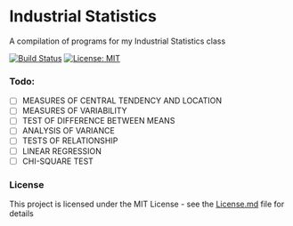 # Industrial Statistics
A compilation of programs for my Industrial Statistics class

[![Build Status](https://travis-ci.com/HeatzRM/industrial-statistics-tools.svg?branch=master)](https://travis-ci.com/HeatzRM/industrial-statistics-tools)
[![License: MIT](https://img.shields.io/badge/License-MIT-yellow.svg)](https://opensource.org/licenses/MIT)

### Todo:
 - [ ] MEASURES OF CENTRAL TENDENCY AND LOCATION
 - [ ] MEASURES OF VARIABILITY
 - [ ] TEST OF DIFFERENCE BETWEEN MEANS
 - [ ] ANALYSIS OF VARIANCE
 - [ ] TESTS OF RELATIONSHIP
 - [ ] LINEAR REGRESSION
 - [ ] CHI-SQUARE TEST
 
### License

This project is licensed under the MIT License - see the [License.md](License.md) file for details

